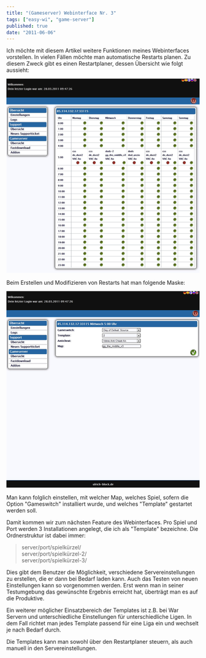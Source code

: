 ```yaml
---
title: "(Gameserver) Webinterface Nr. 3"
tags: ["easy-wi", "game-server"]
published: true
date: "2011-06-06"
---
```


Ich möchte mit diesem Artikel weitere Funktionen meines Webinterfaces vorstellen. In vielen Fällen möchte man automatische Restarts planen. Zu diesem Zweck gibt es einen Restartplaner, dessen Übersicht wie folgt aussieht:

![user_calendar](./user_calendar.jpg)

Beim Erstellen und Modifizieren von Restarts hat man folgende Maske:

![user_calendar2](./user_calendar2.jpg)

Man kann folglich einstellen, mit welcher Map, welches Spiel, sofern die Option "Gameswitch" installiert wurde, und welches "Template" gestartet werden soll.

Damit kommen wir zum nächsten Feature des Webinterfaces. Pro Spiel und Port werden 3 Installationen angelegt, die ich als "Template" bezeichne. Die Ordnerstruktur ist dabei immer:

> server/port/spielkürzel/  
> server/port/spielkürzel-2/  
> server/port/spielkürzel-3/

Dies gibt dem Benutzer die Möglichkeit, verschiedene Servereinstellungen zu erstellen, die er dann bei Bedarf laden kann. Auch das Testen von neuen Einstellungen kann so vorgenommen werden. Erst wenn man in seiner Testumgebung das gewünschte Ergebnis erreicht hat, überträgt man es auf die Produktive.

Ein weiterer möglicher Einsatzbereich der Templates ist z.B. bei War Servern und unterschiedliche Einstellungen für unterschiedliche Ligen. In dem Fall richtet man jedes Template passend für eine Liga ein und wechselt je nach Bedarf durch.

Die Templates kann man sowohl über den Restartplaner steuern, als auch manuell in den Servereinstellungen.

